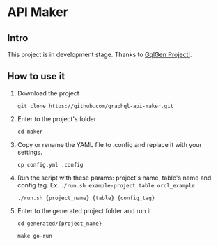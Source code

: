 # API Maker

## Intro

This project is in development stage. Thanks to [GqlGen Project!](https://github.com/99designs/gqlgen).

## How to use it

1. Download the project

    `git clone https://github.com/graphql-api-maker.git`

2. Enter to the project's folder

    `cd maker`

3. Copy or rename the YAML file to .config and replace it with your settings.

    `cp config.yml .config`

4. Run the script with these params: project's name, table's name and config tag. Ex. `./run.sh example-project table orcl_example`

    `./run.sh {project_name} {table} {config_tag}`

5. Enter to the generated project folder and run it

    `cd generated/{project_name}`

    `make go-run`
